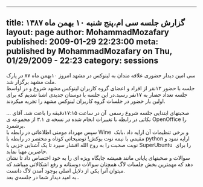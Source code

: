 ----------
title: گزارش جلسه سی ام،پنج شنبه ۱۰ بهمن ماه ۱۳۸۷
layout: page
author: MohammadMozafary
published: 2009-01-29 22:23:00
meta: published by MohammadMozafary on Thu, 01/29/2009 - 22:23
category: sessions
----------
سی امین دیدار حضوری علاقه مندان به لینوکس در مشهد امروز ۱۰بهمن ماه ۸۷ در پارک
ملت مشهد برگزار شد.  
جلسه با حضور ۱۲نفر از افراد و اعضای گروه کاربران لینوکس مشهد شروع و در اواسط
جلسه تعداد حضار به ۱۷نفر رسید.در این جلسه با دوستان جدیدی اشنا شدیم که برای
اولین بار حضور در جلسات گروه کاربران لینوکس مشهد را تجربه میکردند.


<!--more-->



صحبتهای ابتدایی جلسه شروع رسمی  آن در ساعت ۱۷:۱۵دقیقه را باعث شد. آقای ...
نکاتی در رابطه با تغییرات انجام شده در نسخه ی ۳.۱ از مجموعه ی OpenOffice را
برشمرد.  
سپس مهرداد مومنی اطلاعاتی در رابطه با Wine  و برخی تنظیمات آن ارایه داد ،بابک
مقیمی با نیمه نوت بوکش! توضیحاتی کوتاه و مختصر در رابطه با python ارایه نمود و
نوبت صحبت را به روح الله افشار سپرد تا یک آشنایی جزیی با SuperUbuntu  را برای
حاضرین مهیا نماید.  
سوالات و صحبتهای پایانی مانند همیشه جایگاه ویژه ای را به خود اختصاص داد تا
نشان دهد که مهمترین بخش جلسات لاگ همچنان سوالات دوستانه و رفع اشکالاتی میباشد
که میتوان آنرا یکی از دلایل اصلی بوجود آمدن لاگ دانست.  
به امید دیدار شما در جلسه‌ي بعد..
